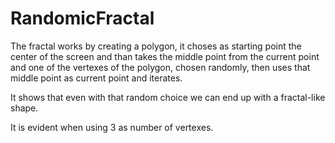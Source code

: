 # RandomicFractal

The fractal works by creating a polygon, it choses as starting point the center of the screen and than takes the middle point from the current point and
one of the vertexes of the polygon, chosen randomly, then uses that middle point as current point and iterates.

It shows that even with that random choice we can end up with a fractal-like shape.

It is evident when using 3 as number of vertexes.

